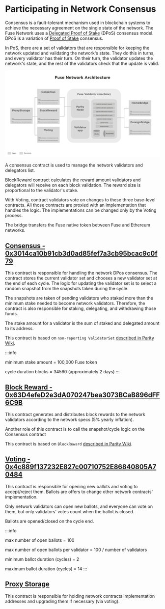 # Participating in Network Consensus

Consensus is a fault-tolerant mechanism used in blockchain systems to achieve the necessary agreement on the single state of the network. The Fuse Network uses a [Delegated Proof of Stake](https://en.bitcoinwiki.org/wiki/DPoS) (DPoS) consensus model. DPoS is a variation of [Proof of Stake](https://en.bitcoinwiki.org/wiki/Proof-of-stake) consensus.

In PoS, there are a set of validators that are responsible for keeping the network updated and validating the network's state. They do this in turns, and every validator has their turn. On their turn, the validator updates the network's state, and the rest of the validators check that the update is valid.

![](<../../.gitbook/assets/image (10).png>)

A consensus contract is used to manage the network validators and delegators list.

BlockReward contract calculates the reward amount validators and delegators will receive on each block validation. The reward size is proportional to the validator's stake.

With Voting, contract validators vote on changes to these three base-level contracts. All those contracts are proxied with an implementation that handles the logic. The implementations can be changed only by the Voting process.

The bridge transfers the Fuse native token between Fuse and Ethereum networks.

## [Consensus - 0x3014ca10b91cb3d0ad85fef7a3cb95bcac9c0f79](https://explorer.fuse.io/address/0x3014ca10b91cb3d0ad85fef7a3cb95bcac9c0f79)

This contract is responsible for handling the network DPos consensus. The contract stores the current validator set and chooses a new validator set at the end of each cycle. The logic for updating the validator set is to select a random snapshot from the snapshots taken during the cycle.

The snapshots are taken of pending validators who staked more than the minimum stake needed to become network validators. Therefore, the contract is also responsible for staking, delegating, and withdrawing those funds.

The stake amount for a validator is the sum of staked and delegated amount to its address.

This contract is based on `non-reporting ValidatorSet` [described in Parity Wiki](https://wiki.parity.io/Validator-Set.html#non-reporting-contract).

:::info

minimum stake amount = 100,000 Fuse token

cycle duration blocks = 34560 (approximately 2 days)
:::

## [Block Reward - 0x63D4efeD2e3dA070247bea3073BCaB896dFF6C9B](https://explorer.fuse.io/address/0x63d4efed2e3da070247bea3073bcab896dff6c9b)

This contract generates and distributes block rewards to the network validators according to the network specs (5% yearly inflation).

Another role of this contract is to call the snapshot/cycle logic on the Consensus contract

This contract is based on `BlockReward` [described in Parity Wiki](https://wiki.parity.io/Block-Reward-Contract).

## [Voting - 0x4c889f137232E827c00710752E86840805A70484](https://explorer.fuse.io/address/0x4c889f137232E827c00710752E86840805A70484)

This contract is responsible for opening new ballots and voting to accept/reject them. Ballots are offers to change other network contracts' implementation.

Only network validators can open new ballots, and everyone can vote on them, but only validators' votes count when the ballot is closed.

Ballots are opened/closed on the cycle end.

:::info

max number of open ballots = 100

max number of open ballots per validator = 100 / number of validators

minimum ballot duration (cycles) = 2

maximum ballot duration (cycles) = 14
:::

## [Proxy Storage](https://explorer.fuse.io/address/0x23D8634ED1B2662dC96FcE6208fde93258731333)

This contract is responsible for holding network contracts implementation addresses and upgrading them if necessary (via voting).
